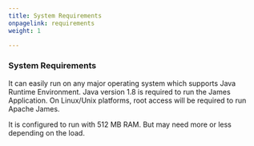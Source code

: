 ```yaml
---
title: System Requirements
onpagelink: requirements
weight: 1

---
```


### **System Requirements**

It can easily run on any major operating system which supports Java Runtime Environment. Java version 1.8 is required to run the James Application. On Linux/Unix platforms, root access will be required to run Apache James. 

It is configured to run with 512 MB RAM. But may need more or less depending on the load.
